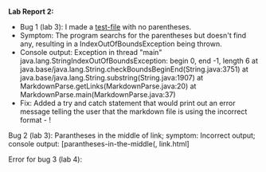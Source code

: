 **Lab Report 2:**

* Bug 1 (lab 3): I made a [test-file](https://github.com/broham6/markdown-parse/blob/7d0bcc8c297db6f6afbab1a5617037147b82576e/breaking-test.md) with no parentheses.
* Symptom: The program searchs for the parentheses but doesn't find any, resulting in a IndexOutOfBoundsException being thrown.
* Console output: 
        Exception in thread "main" java.lang.StringIndexOutOfBoundsException: begin 0, end -1, length 6
        at java.base/java.lang.String.checkBoundsBeginEnd(String.java:3751)
        at java.base/java.lang.String.substring(String.java:1907)
        at MarkdownParse.getLinks(MarkdownParse.java:20)
        at MarkdownParse.main(MarkdownParse.java:37)
 * Fix: Added a try and catch statement that would print out an error message telling the user that the markdown file is using the incorrect format - !
 
 
        
Bug 2 (lab 3): Parantheses in the middle of link; symptom: Incorrect output; console output:
[parantheses-in-the-middle(, link.html]
        
Error for bug 3 (lab 4): 
